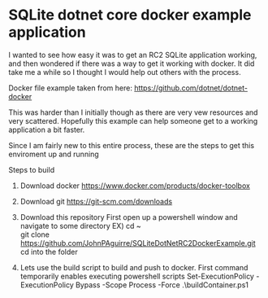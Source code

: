 # SQLite dotnet core docker example application
I wanted to see how easy it was to get an RC2 SQLite application working, 
and then wondered if there was a way to get it working with docker.  It did
take me a while so I thought I would help out others with the process.

Docker file example taken from here:
https://github.com/dotnet/dotnet-docker

This was harder than I initially though as there are very vew resources and 
very scattered.  Hopefully this example can help someone get to a working 
application a bit faster.

Since I am fairly new to this entire process, these are the steps to get this enviroment up and running

Steps to build 
1) Download docker
https://www.docker.com/products/docker-toolbox

2) Download git
https://git-scm.com/downloads

3) Download this repository
First open up a powershell window and navigate to some directory
EX) cd ~\
git clone https://github.com/JohnPAguirre/SQLiteDotNetRC2DockerExample.git
cd into the folder

4) Lets use the build script to build and push to docker.  First command temporarily 
enables executing powershell scripts
Set-ExecutionPolicy -ExecutionPolicy Bypass -Scope Process -Force
.\buildContainer.ps1